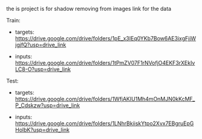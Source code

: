 the is project is for shadow removing from images
link for the data


Train:
  

  - targets: https://drive.google.com/drive/folders/1pE_x3IEq0YKb7Bow6AE3ixgFjjWjgjfQ?usp=drive_link
  

  - inputs: https://drive.google.com/drive/folders/1tPmZV07F1rNVofjO4EKF3rXEkIvLC8-O?usp=drive_link


Test:
  

  - targets: https://drive.google.com/drive/folders/1WfjAKIU1Mh4mOnMJN0kKcMF_P_Cdskzw?usp=drive_link
  

  - inputs: https://drive.google.com/drive/folders/1LNhrBkiiskYtpo2Xvx7EBgruEpGHolbK?usp=drive_link
